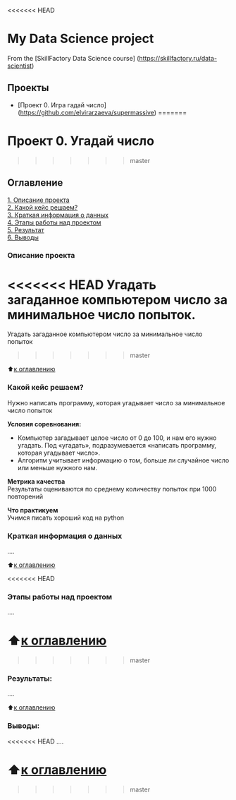 <<<<<<< HEAD
# My Data Science project 
From the [SkillFactory Data Science course] (https://skillfactory.ru/data-scientist)

## Проекты

* [Проект 0. Игра гадай число] (https://github.com/elvirarzaeva/supermassive)
=======
# Проект 0. Угадай число
>>>>>>> master

## Оглавление  
[1. Описание проекта](.README.md#Описание-проекта)  
[2. Какой кейс решаем?](.README.md#Какой-кейс-решаем)  
[3. Краткая информация о данных](.README.md#Краткая-информация-о-данных)  
[4. Этапы работы над проектом](.README.md#Этапы-работы-над-проектом)  
[5. Результат](.README.md#Результат)    
[6. Выводы](.README.md#Выводы) 

### Описание проекта    
<<<<<<< HEAD
Угадать загаданное компьютером число за минимальное число попыток.
=======
Угадать загаданное компьютером число за минимальное число попыток
>>>>>>> master

:arrow_up:[к оглавлению](_)


### Какой кейс решаем?    
Нужно написать программу, которая угадывает число за минимальное число попыток

**Условия соревнования:**  
- Компьютер загадывает целое число от 0 до 100, и нам его нужно угадать. Под «угадать», подразумевается «написать программу, которая угадывает число».
- Алгоритм учитывает информацию о том, больше ли случайное число или меньше нужного нам.

**Метрика качества**     
Результаты оцениваются по среднему количеству попыток при 1000 повторений

**Что практикуем**     
Учимся писать хороший код на python


### Краткая информация о данных
....
  
:arrow_up:[к оглавлению](.README.md#Оглавление)


<<<<<<< HEAD
### Этапы работы над проектом  
....

:arrow_up:[к оглавлению](.README.md#Оглавление)
=======
>>>>>>> master


### Результаты:  
....

:arrow_up:[к оглавлению](.README.md#Оглавление)


### Выводы:  
<<<<<<< HEAD
....

:arrow_up:[к оглавлению](.README.md#Оглавление)
=======
>>>>>>> master

